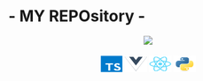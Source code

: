 # - MY REPOsitory -

<div align="center">

  
  
  
  
  <img  height="230em" src="https://github-readme-stats.vercel.app/api/top-langs/?username=ismael-rodrigo&count_private=true&layout=compact&langs_count=7&theme=dracula"/>
  <br/>
  <br/>
  <img align="center" alt="ISMAEL-Js" height="30" width="40" src="https://raw.githubusercontent.com/devicons/devicon/master/icons/typescript/typescript-plain.svg">
  <img align="center" alt="ISMAEL-Js" height="30" width="40" src="https://raw.githubusercontent.com/devicons/devicon/master/icons/vuejs/vuejs-plain.svg">
  <img align="center" alt="ISMAEL-React" height="30" width="40" src="https://raw.githubusercontent.com/devicons/devicon/master/icons/react/react-original.svg">
  <img align="center" alt="ISMAEL-Python" height="30" width="40" src="https://raw.githubusercontent.com/devicons/devicon/master/icons/python/python-original.svg">

</div>
